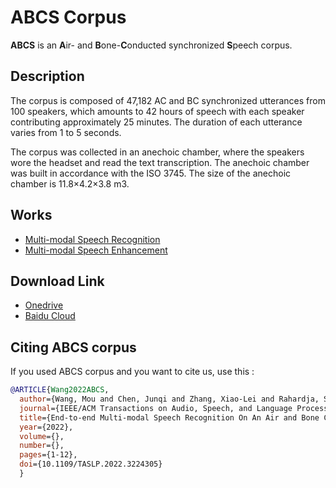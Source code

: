 # ABCS Corpus

**ABCS** is an **A**ir- and **B**one-**C**onducted synchronized **S**peech corpus. 

## Description

The corpus is composed of 47,182 AC and BC synchronized utterances from 100 speakers, which amounts to 42 hours of speech with each speaker contributing
approximately 25 minutes. The duration of each utterance varies from 1 to 5 seconds.

The corpus was collected in an anechoic chamber, where the speakers wore the headset and read the text transcription. The anechoic chamber was built in accordance
with the ISO 3745. The size of the anechoic chamber is 11.8×4.2×3.8 m3.

## Works

- [Multi-modal Speech Recognition](https://ieeexplore.ieee.org/document/9961873)
- [Multi-modal Speech Enhancement](https://www.sciencedirect.com/science/article/abs/pii/S0003682X22004327)

## Download Link
- [Onedrive](https://mailnwpueducn-my.sharepoint.com/:u:/g/personal/wangmou21_mail_nwpu_edu_cn/EU6mSzOTkTNHtbC9DlDa1FYBHJLh5RGGMe4LqAraG_YwCw?e=R62V81)
- [Baidu Cloud](https://pan.baidu.com/s/1K3yNG-MQwJ-RW0cDEhLuUg?pwd=ounv) 

## Citing ABCS corpus
If you used ABCS corpus and you want to cite us, use this :
```BibTex
@ARTICLE{Wang2022ABCS,
  author={Wang, Mou and Chen, Junqi and Zhang, Xiao-Lei and Rahardja, Susanto},
  journal={IEEE/ACM Transactions on Audio, Speech, and Language Processing},   
  title={End-to-end Multi-modal Speech Recognition On An Air and Bone Conducted Speech Corpus}, 
  year={2022},
  volume={}, 
  number={},  
  pages={1-12}, 
  doi={10.1109/TASLP.2022.3224305}
  }
```


